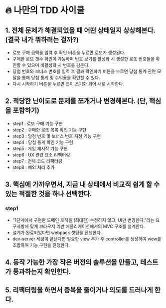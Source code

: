 # 🔥 나만의 TDD 사이클

## 1. 전체 문제가 해결되었을 때 어떤 상태일지 상상해본다. (결국 내가 뭐하려는 걸까?)

- 로또 구매 금액을 입력 후 확인 버튼을 누르면 로또가 생성된다.
- 구매한 로또 갯수 확인이 가능하며 번호 보기를 활성화 시 생성한 로또 번호들을 확인할 수 있으며 비활성화 시 번호를 감춘다.
- 당첨 번호와 보너스 번호를 입력 후 결과 확인하기 버튼을 누르면 당첨 통계 관련 모달을 통해 당첨 통계 및 수익율을 확인할 수 있다.
- 다시 시작하기 버튼을 누르면 앱이 초기화 되어 새로 시작한다.

## 2. 적당한 난이도로 문제를 쪼개거나 변경해본다. (단, 핵심을 포함하기)

- step1 : 로또 구매 기능 구현
- step2 : 구매한 로또 목록 확인 기능 구현
- step3 : 당첨 번호 및 보너스 번호 지정 기능 구현
- step4 : 당첨 통계 확인 기능 구현
- step5 : 게임 재시작 기능 구현
- step6 : UX 관련 요소 리팩터링
- step7 : 전체 코드 리팩터링
- step8 : 예외 처리 추가

## 3. 핵심에 가까우면서, 지금 내 상태에서 비교적 쉽게 할 수 있는 적절한 것을 하나 선택한다.

### step1

- "1단계에서 구현한 도메인 로직을 (최대한) 수정하지 않고, UI만 변경한다."라는 요구사항에 맞게 브라우저 기반 애플리케이션에서의 MVC 구조를 설계한다.
- 설계가 완료되었다면 webpack 셋팅을 진행한다.
- dev-server 세팅이 끝난다면 필요한 view 추가 후 controller를 생성하여 view를 조합하여 기능 구현을 진행한다.

## 4. 동작 가능한 가장 작은 버전의 솔루션을 만들고, 테스트가 통과하는지 확인한다.

## 5. 리팩터링을 하면서 중복을 줄이거나 의도를 드러나게 한다.
